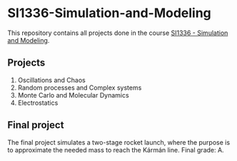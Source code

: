 # SI1336-Simulation-and-Modeling

This repository contains all projects done in the course [SI1336 - Simulation and Modeling](https://www.kth.se/student/kurser/kurs/SI1336).

## Projects

1. Oscillations and Chaos
2. Random processes and Complex systems
3. Monte Carlo and Molecular Dynamics
4. Electrostatics 

## Final project

The final project simulates a two-stage rocket launch, where the purpose is to approximate the 
needed mass to reach the Kármán line. Final grade: A.



